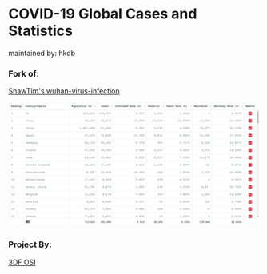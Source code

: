 # COVID-19 Global Cases and Statistics
maintained by: hkdb

### Fork of:

[ShawTim's wuhan-virus-infection](https://shawtim.github.io/wuhan-virus-infection/)

![COVID-19 Global Cases and Statics](COVID-19-Table.png)

### Project By:

[3DF OSI](https://osi.3df.io)

